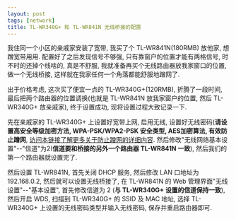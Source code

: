 ```yaml
---
layout: post
tags: [network]
title: TL-WR340G+ 和 TL-WR841N 无线桥接的配置
---
```


我住同一个小区的亲戚家安装了宽带, 我买了个 TL-WR841N(180RMB) 放他家, 想蹭宽带用用.  配置好了之后发现信号不够强, 只有靠窗户的位置才能有两格信号, 时不时的还掉个线啥的, 真是不舒服, 我就准备再买个无线路由器放我家窗口的位置, 做一个无线桥接, 这样就在我家任何一个角落都能舒服地蹭网了.

出于价格考虑, 这次买了便宜一点的 TL-WR340G+(120RMB), 折腾了一段时间, 最后把两个路由器的位置调换(也就是 TL-WR841N 放我家窗户的位置, 然后 TL-WR340G+ 放亲戚家), 终于设置成功, 现将设置过程大致记录一下.

先在亲戚家的 TL-WR340G+ 上设置好宽带上网, 启用无线, 设置好无线密码(**请设置高安全等级加密方法, WPA-PSK/WPA2-PSK 安全类型, AES加密算法, 有效防止蹭网**, [访问本链接了解更多关于防止蹭网的详细内容][1].  然后修改"无线网络基本设置"--"信道"为2(**信道要和桥接的另外一个路由器 TL-WR841N 一致**), 然后我们的第一个路由器就设置完了.

然后设置 TL-WR841N, 首先关闭 DHCP 服务, 然后修改 LAN 口地址为 192.168.0.2, 然后就可以设置无线桥接了, 在 TL-WR841N 的 Web 管理界面"无线设置"--"基本设置", 首先修改信道为 2 (**与 TL-WR340G+ 设置的信道保持一致**), 然后开启 WDS, 扫描到 TL-WR340G+ 的 SSID 及 MAC 地址, 选择 TL-WR340G+ 上设置的无线密码类型并输入无线密码, 保存并重启路由器即可.

[1]: http://www.tp-link.com.cn/pages/article-detail.asp?result=faq&d=33
